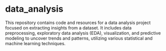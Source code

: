 # data_analysis
This repository contains code and resources for a data analysis project focused on extracting insights from a dataset. It includes data preprocessing, exploratory data analysis (EDA), visualization, and predictive modeling to uncover trends and patterns, utilizing various statistical and machine learning techniques.
